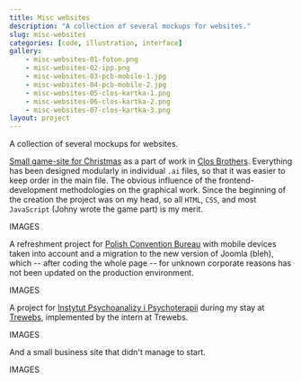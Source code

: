 ```yaml
---
title: Misc websites
description: "A collection of several mockups for websites."
slug: misc-websites
categories: [code, illustration, interface]
gallery:
    - misc-websites-01-foton.png
    - misc-websites-02-ipp.png
    - misc-websites-03-pcb-mobile-1.jpg
    - misc-websites-04-pcb-mobile-2.jpg
    - misc-websites-05-clos-kartka-1.png
    - misc-websites-06-clos-kartka-2.png
    - misc-websites-07-clos-kartka-3.png
layout: project
---
```


A collection of several mockups for websites.

[Small game-site for Christmas](http://www.closbrothers.pl/wesolych-swiat-2013/) as a part of work in [Clos Brothers](http://closbrothers.pl). Everything has been designed modularly in individual `.ai` files, so that it was easier to keep order in the main file. The obvious influence of the frontend-development methodologies on the graphical work. Since the beginning of the creation the project was on my head, so all `HTML`, `CSS`, and most `JavaScript` (Johny wrote the game part) is my merit.

IMAGES

A refreshment project for [Polish Convention Bureau](http://www.poland-convention.pl/) with mobile devices taken into account and a migration to the new version of Joomla (bleh), which -- after coding the whole page -- for unknown corporate reasons has not been updated on the production environment.

IMAGES

A project for [Instytut Psychoanalizy i Psychoterapii](http://www.ipp.waw.pl/) during my stay at [Trewebs](http://trewebs.com), implemented by the intern at Trewebs.

IMAGES

And a small business site that didn't manage to start.

IMAGES
